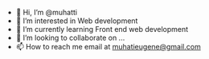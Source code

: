 - 👋 Hi, I’m @muhatti
- 👀 I’m interested in Web development
- 🌱 I’m currently learning Front end web development
- 💞️ I’m looking to collaborate on ...
- 📫 How to reach me email at muhatieugene@gmail.com

<!---
muhatti/muhatti is a ✨ special ✨ repository because its `README.md` (this file) appears on your GitHub profile.
You can click the Preview link to take a look at your changes.
--->
